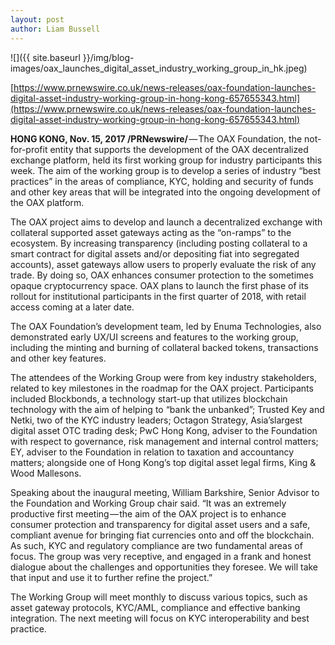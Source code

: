 ```yaml
---
layout: post
author: Liam Bussell
---
```


![]({{ site.baseurl }}/img/blog-images/oax_launches_digital_asset_industry_working_group_in_hk.jpeg)

[https://www.prnewswire.co.uk/news-releases/oax-foundation-launches-digital-asset-industry-working-group-in-hong-kong-657655343.html](https://www.prnewswire.co.uk/news-releases/oax-foundation-launches-digital-asset-industry-working-group-in-hong-kong-657655343.html)

**HONG KONG, Nov. 15, 2017 /PRNewswire/** — The OAX Foundation, the not-for-profit entity that supports the development of the OAX decentralized exchange platform, held its first working group for industry participants this week. The aim of the working group is to develop a series of industry “best practices” in the areas of compliance, KYC, holding and security of funds and other key areas that will be integrated into the ongoing development of the OAX platform.

The OAX project aims to develop and launch a decentralized exchange with collateral supported asset gateways acting as the “on-ramps” to the ecosystem. By increasing transparency (including posting collateral to a smart contract for digital assets and/or depositing fiat into segregated accounts), asset gateways allow users to properly evaluate the risk of any trade. By doing so, OAX enhances consumer protection to the sometimes opaque cryptocurrency space. OAX plans to launch the first phase of its rollout for institutional participants in the first quarter of 2018, with retail access coming at a later date.

The OAX Foundation’s development team, led by Enuma Technologies, also demonstrated early UX/UI screens and features to the working group, including the minting and burning of collateral backed tokens, transactions and other key features.

The attendees of the Working Group were from key industry stakeholders, related to key milestones in the roadmap for the OAX project. Participants included Blockbonds, a technology start-up that utilizes blockchain technology with the aim of helping to “bank the unbanked”; Trusted Key and Netki, two of the KYC industry leaders; Octagon Strategy, Asia’slargest digital asset OTC trading desk; PwC Hong Kong, adviser to the Foundation with respect to governance, risk management and internal control matters; EY, adviser to the Foundation in relation to taxation and accountancy matters; alongside one of Hong Kong’s top digital asset legal firms, King & Wood Mallesons.

Speaking about the inaugural meeting, William Barkshire, Senior Advisor to the Foundation and Working Group chair said. “It was an extremely productive first meeting — the aim of the OAX project is to enhance consumer protection and transparency for digital asset users and a safe, compliant avenue for bringing fiat currencies onto and off the blockchain. As such, KYC and regulatory compliance are two fundamental areas of focus. The group was very receptive, and engaged in a frank and honest dialogue about the challenges and opportunities they foresee. We will take that input and use it to further refine the project.”

The Working Group will meet monthly to discuss various topics, such as asset gateway protocols, KYC/AML, compliance and effective banking integration. The next meeting will focus on KYC interoperability and best practice.
